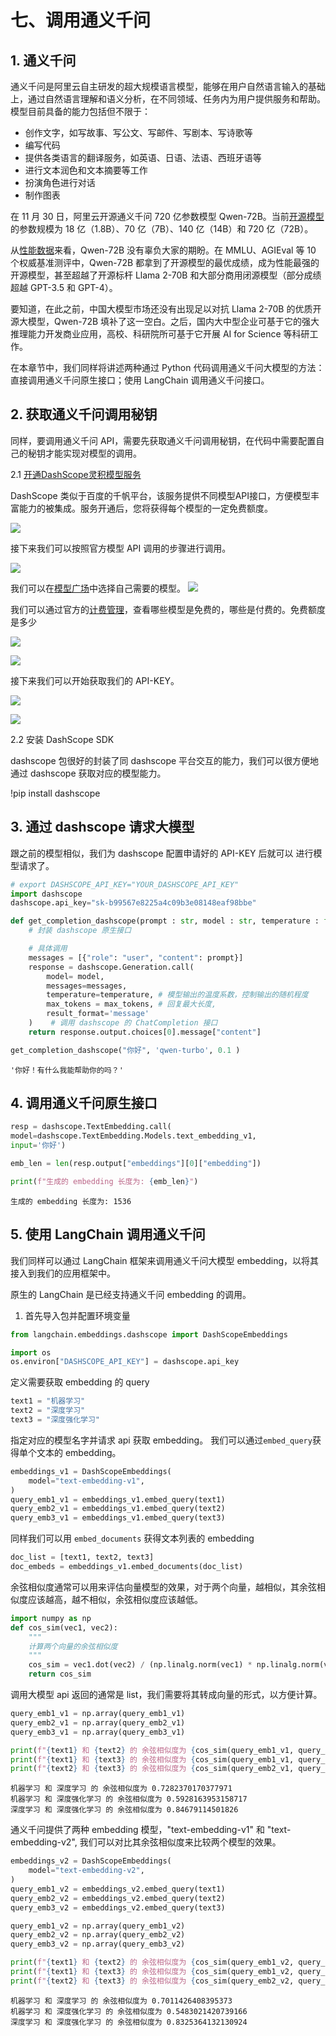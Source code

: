 # 七、调用通义千问

## 1. 通义千问

通义千问是阿里云自主研发的超大规模语言模型，能够在用户自然语言输入的基础上，通过自然语言理解和语义分析，在不同领域、任务内为用户提供服务和帮助。模型目前具备的能力包括但不限于：

- 创作文字，如写故事、写公文、写邮件、写剧本、写诗歌等
- 编写代码
- 提供各类语言的翻译服务，如英语、日语、法语、西班牙语等
- 进行文本润色和文本摘要等工作
- 扮演角色进行对话
- 制作图表


在 11 月 30 日，阿里云开源通义千问 720 亿参数模型 Qwen-72B。当前[开源模型](https://github.com/QwenLM/Qwen/blob/main/README_CN.md)的参数规模为 18 亿（1.8B）、70 亿（7B）、140 亿（14B）和 720 亿（72B）。


从[性能数据](https://github.com/QwenLM/Qwen)来看，Qwen-72B 没有辜负大家的期盼。在 MMLU、AGIEval 等 10 个权威基准测评中，Qwen-72B 都拿到了开源模型的最优成绩，成为性能最强的开源模型，甚至超越了开源标杆 Llama 2-70B 和大部分商用闭源模型（部分成绩超越 GPT-3.5 和 GPT-4）。

要知道，在此之前，中国大模型市场还没有出现足以对抗 Llama 2-70B 的优质开源大模型，Qwen-72B 填补了这一空白。之后，国内大中型企业可基于它的强大推理能力开发商业应用，高校、科研院所可基于它开展 AI for Science 等科研工作。


在本章节中，我们同样将讲述两种通过 Python 代码调用通义千问大模型的方法：直接调用通义千问原生接口；使用 LangChain 调用通义千问接口。

## 2. 获取通义千问调用秘钥

同样，要调用通义千问 API，需要先获取通义千问调用秘钥，在代码中需要配置自己的秘钥才能实现对模型的调用。

2.1 [开通DashScope灵积模型服务](https://dashscope.console.aliyun.com/overview?spm=a2c4g.11186623.0.0.482d14e6eITHD5)


DashScope 类似于百度的千帆平台，该服务提供不同模型API接口，方便模型丰富能力的被集成。服务开通后，您将获得每个模型的一定免费额度。

![](../../figures/通义千问控制台2.png)

接下来我们可以按照官方模型 API 调用的步骤进行调用。

![](../../figures/通义千问控制台3.png)

我们可以在[模型广场](https://dashscope.console.aliyun.com/model)中选择自己需要的模型。
![](../../figures/通义千问模型广场.png)

我们可以通过官方的[计费管理](https://dashscope.console.aliyun.com/billing)，查看哪些模型是免费的，哪些是付费的。免费额度是多少

![](../../figures/通义千问控制台6.png)

![](../../figures/通义千问控制台7.png)

接下来我们可以开始获取我们的 API-KEY。

![](../../figures/通义千问控制台4.png)

![](../../figures/通义千问控制台5.png)

2.2 安装 DashScope SDK


dashscope 包很好的封装了同 dashscope 平台交互的能力，我们可以很方便地通过 dashscope 获取对应的模型能力。

!pip install dashscope

## 3. 通过 dashscope 请求大模型

跟之前的模型相似，我们为 dashscope 配置申请好的 API-KEY 后就可以 进行模型请求了。


```python
# export DASHSCOPE_API_KEY="YOUR_DASHSCOPE_API_KEY"
import dashscope
dashscope.api_key="sk-b99567e8225a4c09b3e08148eaf98bbe"
```


```python
def get_completion_dashscope(prompt : str, model : str, temperature : float,  max_tokens:int=256):
    # 封装 dashscope 原生接口

    # 具体调用
    messages = [{"role": "user", "content": prompt}]
    response = dashscope.Generation.call(
        model= model,
        messages=messages,
        temperature=temperature, # 模型输出的温度系数，控制输出的随机程度
        max_tokens = max_tokens, # 回复最大长度,
        result_format='message'
    )    # 调用 dashscope 的 ChatCompletion 接口
    return response.output.choices[0].message["content"]

```


```python
get_completion_dashscope("你好", 'qwen-turbo', 0.1 )
```




    '你好！有什么我能帮助你的吗？'



## 4. 调用通义千问原生接口


```python
resp = dashscope.TextEmbedding.call(
model=dashscope.TextEmbedding.Models.text_embedding_v1,
input='你好')
```


```python
emb_len = len(resp.output["embeddings"][0]["embedding"])
```


```python
print(f"生成的 embedding 长度为: {emb_len}")

```

    生成的 embedding 长度为: 1536


## 5. 使用 LangChain 调用通义千问

我们同样可以通过 LangChain 框架来调用通义千问大模型 embedding，以将其接入到我们的应用框架中。

原生的 LangChain 是已经支持通义千问 embedding 的调用。

1. 首先导入包并配置环境变量


```python
from langchain.embeddings.dashscope import DashScopeEmbeddings
```


```python
import os
os.environ["DASHSCOPE_API_KEY"] = dashscope.api_key
```

定义需要获取 embedding 的 query


```python
text1 = "机器学习"
text2 = "深度学习"
text3 = "深度强化学习"
```

指定对应的模型名字并请求 api 获取 embedding。
我们可以通过`embed_query`获得单个文本的 embedding。


```python
embeddings_v1 = DashScopeEmbeddings(
    model="text-embedding-v1",
)
query_emb1_v1 = embeddings_v1.embed_query(text1)
query_emb2_v1 = embeddings_v1.embed_query(text2)
query_emb3_v1 = embeddings_v1.embed_query(text3)
```

同样我们可以用 `embed_documents` 获得文本列表的 embedding 


```python
doc_list = [text1, text2, text3]
doc_embeds = embeddings_v1.embed_documents(doc_list)
```

余弦相似度通常可以用来评估向量模型的效果，对于两个向量，越相似，其余弦相似度应该越高，越不相似，余弦相似度应该越低。


```python
import numpy as np
def cos_sim(vec1, vec2):
    """
    计算两个向量的余弦相似度
    """
    cos_sim = vec1.dot(vec2) / (np.linalg.norm(vec1) * np.linalg.norm(vec2))
    return cos_sim
```

调用大模型 api 返回的通常是 list，我们需要将其转成向量的形式，以方便计算。


```python
query_emb1_v1 = np.array(query_emb1_v1)
query_emb2_v1 = np.array(query_emb2_v1)
query_emb3_v1 = np.array(query_emb3_v1)

print(f"{text1} 和 {text2} 的 余弦相似度为 {cos_sim(query_emb1_v1, query_emb2_v1)}")
print(f"{text1} 和 {text3} 的 余弦相似度为 {cos_sim(query_emb1_v1, query_emb3_v1)}")
print(f"{text2} 和 {text3} 的 余弦相似度为 {cos_sim(query_emb2_v1, query_emb3_v1)}")
```

    机器学习 和 深度学习 的 余弦相似度为 0.7282370170377971
    机器学习 和 深度强化学习 的 余弦相似度为 0.5928163953158717
    深度学习 和 深度强化学习 的 余弦相似度为 0.84679114501826


通义千问提供了两种 embedding 模型，"text-embedding-v1" 和 "text-embedding-v2", 我们可以对比其余弦相似度来比较两个模型的效果。


```python
embeddings_v2 = DashScopeEmbeddings(
    model="text-embedding-v2",
)
query_emb1_v2 = embeddings_v2.embed_query(text1)
query_emb2_v2 = embeddings_v2.embed_query(text2)
query_emb3_v2 = embeddings_v2.embed_query(text3)

query_emb1_v2 = np.array(query_emb1_v2)
query_emb2_v2 = np.array(query_emb2_v2)
query_emb3_v2 = np.array(query_emb3_v2)

print(f"{text1} 和 {text2} 的 余弦相似度为 {cos_sim(query_emb1_v2, query_emb2_v2)}")
print(f"{text1} 和 {text3} 的 余弦相似度为 {cos_sim(query_emb1_v2, query_emb3_v2)}")
print(f"{text2} 和 {text3} 的 余弦相似度为 {cos_sim(query_emb2_v2, query_emb3_v2)}")
```

    机器学习 和 深度学习 的 余弦相似度为 0.7011426408395373
    机器学习 和 深度强化学习 的 余弦相似度为 0.5483021420739166
    深度学习 和 深度强化学习 的 余弦相似度为 0.8325364132130924

